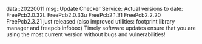 data::20220011
msg::Update Checker Service:
Actual versions to date:
FreePcb2.0.32L
FreePcb2.0.33u
FreePcb2.1.31
FreePcb2.2.20
FreePcb2.3.21 just released (also improved utilities: footprint library manager and freepcb infobox)
Timely software updates ensure that you are using the most current version without bugs and vulnerabilities!

